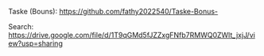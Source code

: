  Taske (Bouns): https://github.com/fathy2022540/Taske-Bonus-

 Search: https://drive.google.com/file/d/1T9qGMd5fJZZxgFNfb7RMWQ0ZWlt_jxjJ/view?usp=sharing
